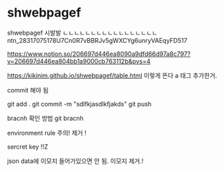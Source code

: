 # shwebpagef
shwebpagef
시발발
ㄴㄴㄴㄴㄴㄴㄴㄴㄴㄴㄴㄴㄴㄴㄴㄴㄴ
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

https://www.notion.so/206697d446ea8090a9dfd66d97a8c797?v=206697d446ea804bb1a9000cb763112b&pvs=4


https://kikinim.github.io/shwebpagef/table.html 이렇게 뜬다
a 태그 추가한거.

commit 해야 됨

git add .
git commit -m "sdlfkjasdlkfjakds"
git push 

bracnh 확인 방법
git bracnh

environment rule 주의! 제거 !

sercret key !!Z

json data에 이모지 들어가있으면 안 됨. 이모지 제거.!
